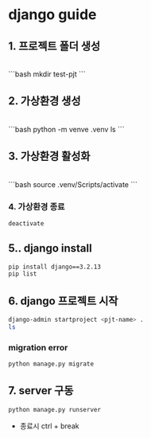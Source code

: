# django guide
## 1. 프로젝트 폴더 생성
<br>
```bash
mkdir test-pjt
```

## 2. 가상환경 생성
<br>
```bash
python -m venve .venv
ls
```

## 3. 가상환경 활성화
<br>
```bash
source .venv/Scripts/activate
```

### 4. 가상환경 종료
```bash
deactivate
```

## 5.. django install
```bash
pip install django==3.2.13
pip list
```
## 6. django 프로젝트 시작
```bash
django-admin startproject <pjt-name> .
ls
```
### migration error
```bash
python manage.py migrate
```

## 7. server 구동
```bash
python manage.py runserver
```
- 종료시 ctrl + break
   